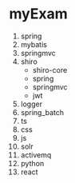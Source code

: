 # myExam
1. spring
2. mybatis
3. springmvc
4. shiro
    - shiro-core
    - spring
    - springmvc
    - jwt
5. logger
7. spring_batch
8. ts
9. css
10. js
11. solr
12. activemq
13. python
14. react


